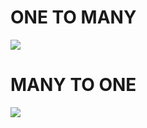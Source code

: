<h1>ONE TO MANY </h1>
<img src="https://www.tutorialride.com/images/dbms/one-to-many1.jpg" > 
<h1>MANY TO ONE</h1>
<img src="https://www.tutorialride.com/images/dbms/many-to-one1.jpg">
